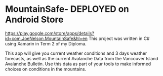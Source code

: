 # MountainSafe- DEPLOYED on Android Store
https://play.google.com/store/apps/details?id=com.JoeNelson.MountainSafe&hl=en
This project was written in C# using Xamarin in Term 2 of my Diploma.

This app will give you current weather conditions and 3 days weather forecasts, as well as the current Avalanche Data from the Vancouver Island Avalanche Bulletin. Use this data as part of your tools to make informed choices on conditions in the mountains.

